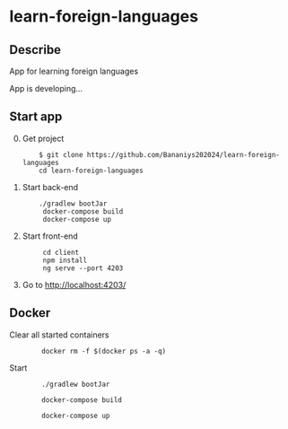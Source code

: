 # learn-foreign-languages

<h2>Describe</h2>
 App for learning foreign languages

 App is developing...



<h2>Start app</h2>


0. Get project

           $ git clone https://github.com/Bananiys202024/learn-foreign-languages
           cd learn-foreign-languages
 
1. Start back-end

           ./gradlew bootJar           
            docker-compose build
            docker-compose up
            
2. Start front-end 

            cd client
            npm install
            ng serve --port 4203
            
3. Go to <a href="http://localhost:4203/">http://localhost:4203/</a>


<h2>Docker</h2>

Clear all started containers

            docker rm -f $(docker ps -a -q) 	


Start

            ./gradlew bootJar

            docker-compose build

            docker-compose up

